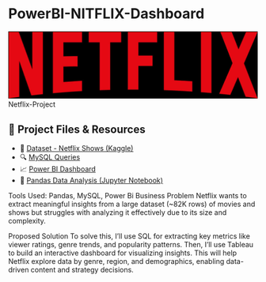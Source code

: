 # PowerBI-NITFLIX-Dashboard

<img src="nitflix_logo.png" alt="Dashboard" width="600">
Netflix-Project



## 🔗 Project Files & Resources

- 📁 [Dataset - Netflix Shows (Kaggle)]("titles.csv")
- 🔍 [MySQL Queries]("C:\Users\tanis\Downloads\netflix_sql_project.sql")
- 📈 [Power BI Dashboard](netflix_project.pbix)
- 📓 [Pandas Data Analysis (Jupyter Notebook)]("netflix_project.ipynb")

Tools Used: Pandas, MySQL, Power Bi
Business Problem
Netflix wants to extract meaningful insights from a large dataset (~82K rows) of movies and shows but struggles with analyzing it effectively due to its size and complexity.

Proposed Solution
To solve this, I’ll use SQL for extracting key metrics like viewer ratings, genre trends, and popularity patterns. Then, I’ll use Tableau to build an interactive dashboard for visualizing insights. This will help Netflix explore data by genre, region, and demographics, enabling data-driven content and strategy decisions.
